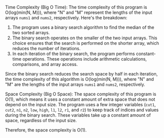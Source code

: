 Time Complexity (Big O Time):
The time complexity of this program is O(log(min(N, M))), where "N" and "M" represent the lengths of the input arrays `nums1` and `nums2`, respectively. Here's the breakdown:

1. The program uses a binary search algorithm to find the median of the two sorted arrays.
2. The binary search operates on the smaller of the two input arrays. This choice ensures that the search is performed on the shorter array, which reduces the number of iterations.
3. In each iteration of the binary search, the program performs constant-time operations. These operations include arithmetic calculations, comparisons, and array access.

Since the binary search reduces the search space by half in each iteration, the time complexity of this algorithm is O(log(min(N, M))), where "N" and "M" are the lengths of the input arrays `nums1` and `nums2`, respectively.

Space Complexity (Big O Space):
The space complexity of this program is O(1), which means it uses a constant amount of extra space that does not depend on the input size. The program uses a few integer variables (`cut1`, `cut2`, `n1`, `n2`, `low`, `high`, `l1`, `l2`, `r1`, and `r2`) to keep track of indices and values during the binary search. These variables take up a constant amount of space, regardless of the input size.

Therefore, the space complexity is O(1).
